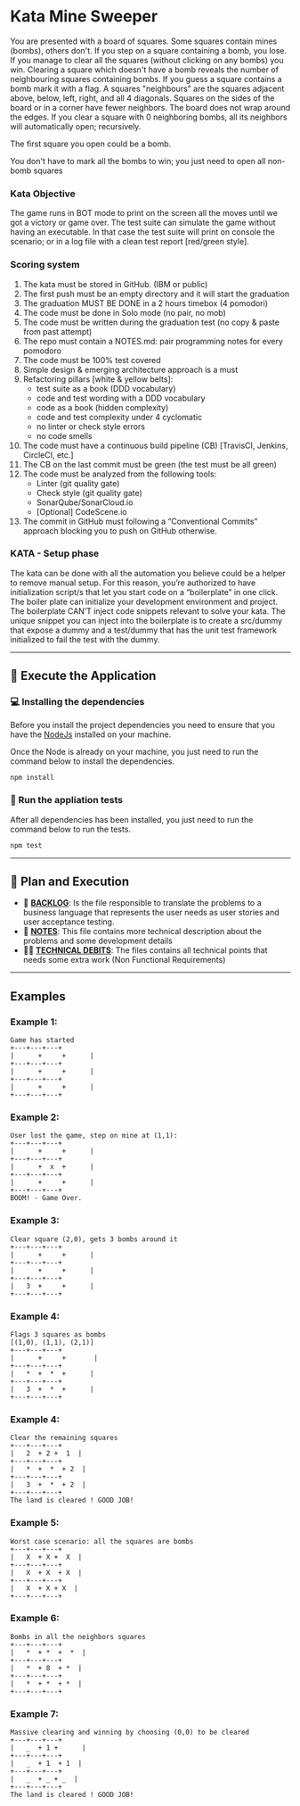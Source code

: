 # Kata Mine Sweeper

You are presented with a board of squares. Some squares contain mines (bombs), others don't. If you step on a square containing a bomb, you lose. If you manage to clear all the squares (without clicking on any bombs) you win. Clearing a square which doesn't have a bomb reveals the number of neighbouring squares containing bombs. If you guess a square contains a bomb mark it with a flag. A squares "neighbours" are the squares adjacent above, below, left, right, and all 4 diagonals. Squares on the sides of the board or in a corner have fewer neighbors. The board does not wrap around the edges. If you clear a square with 0 neighboring bombs, all its neighbors will automatically open; recursively.

The first square you open could be a bomb.

You don't have to mark all the bombs to win; you just need to open all non-bomb squares

### Kata Objective

The game runs in BOT mode to print on the screen all the moves until we got a victory or game over. The test
suite can simulate the game without having an executable. In that case the test suite will print on console
the scenario; or in a log file with a clean test report [red/green style].

### Scoring system

1. The kata must be stored in GitHub. (IBM or public)
2. The first push must be an empty directory and it will start the graduation
3. The graduation MUST BE DONE in a 2 hours timebox (4 pomodori)
4. The code must be done in Solo mode (no pair, no mob)
5. The code must be written during the graduation test (no copy & paste from past attempt)
6. The repo must contain a NOTES.md: pair programming notes for every pomodoro
7. The code must be 100% test covered
8. Simple design & emerging architecture approach is a must
9. Refactoring pillars [white & yellow belts]:
   - test suite as a book (DDD vocabulary)
   - code and test wording with a DDD vocabulary
   - code as a book (hidden complexity)
   - code and test complexity under 4 cyclomatic
   - no linter or check style errors
   - no code smells
10. The code must have a continuous build pipeline (CB) [TravisCI, Jenkins, CircleCI, etc.]
11. The CB on the last commit must be green (the test must be all green)
12. The code must be analyzed from the following tools:
    - Linter (git quality gate)
    - Check style (git quality gate)
    - SonarQube/SonarCloud.io
    - [Optional] CodeScene.io
13. The commit in GitHub must following a “Conventional Commits” approach blocking you to push on GitHub otherwise.

### KATA - Setup phase

The kata can be done with all the automation you believe could be a helper to remove manual setup. For this
reason, you’re authorized to have initialization script/s that let you start code on a “boilerplate” in one click.
The boiler plate can initialize your development environment and project. The boilerplate CAN’T inject code
snippets relevant to solve your kata. The unique snippet you can inject into the boilerplate is to create a
src/dummy that expose a dummy and a test/dummy that has the unit test framework initialized to fail the
test with the dummy.

---

## 🚀 Execute the Application

### 💻 Installing the dependencies

Before you install the project dependencies you need to ensure that you have the [NodeJs](https://nodejs.org/en/) installed on your machine.

Once the Node is already on your machine, you just need to run the command below to install the dependencies.

```bash
npm install
```

### :running: Run the appliation tests

After all dependencies has been installed, you just need to run the command below to run the tests.

```bash
npm test
```

---

## 🧠 Plan and Execution

- 🔖 **[BACKLOG](BACKLOG.md)**: Is the file responsible to translate the problems to a business language that represents the user needs as user stories and user acceptance testing.
- 📓 **[NOTES](NOTES.md)**: This file contains more technical description about the problems and some development details
- 👨‍💻 **[TECHNICAL DEBITS](TECH_DEBTS.md)**: The files contains all technical points that needs some extra work (Non Functional Requirements)

---

## Examples

### Example 1:

```text
Game has started
+---+---+---+
|      +     +      |
+---+---+---+
|      +     +      |
+---+---+---+
|      +     +      |
+---+---+---+
```

### Example 2:

```text
User lost the game, step on mine at (1,1):
+---+---+---+
|      +     +      |
+---+---+---+
|      +  x  +      |
+---+---+---+
|      +     +      |
+---+---+---+
BOOM! - Game Over.
```

### Example 3:

```text
Clear square (2,0), gets 3 bombs around it
+---+---+---+
|      +     +      |
+---+---+---+
|      +     +      |
+---+---+---+
|   3  +     +      |
+---+---+---+
```

### Example 4:

```text
Flags 3 squares as bombs
[(1,0), (1,1), (2,1)]
+---+---+---+
|      +     +       |
+---+---+---+
|   *  +  *  +      |
+---+---+---+
|   3  +  *  +      |
+---+---+---+
```

### Example 4:

```text
Clear the remaining squares
+---+---+---+
|   2  + 2 +  1  |
+---+---+---+
|   *  +  *  + 2  |
+---+---+---+
|   3  +  *  + 2  |
+---+---+---+
The land is cleared ! GOOD JOB!
```

### Example 5:

```text
Worst case scenario: all the squares are bombs
+---+---+---+
|   X  + X +  X  |
+---+---+---+
|   X  + X  + X  |
+---+---+---+
|   X  + X + X  |
+---+---+---+
```

### Example 6:

```text
Bombs in all the neighbors squares
+---+---+---+
|   *  + *  +  *  |
+---+---+---+
|   *  + 8  + *  |
+---+---+---+
|   *  + *  + *  |
+---+---+---+
```

### Example 7:

```text
Massive clearing and winning by choosing (0,0) to be cleared
+---+---+---+
|   _  + 1 +      |
+---+---+---+
|   _  + 1  + 1  |
+---+---+---+
|   _  + _ + _  |
+---+---+---+
The land is cleared ! GOOD JOB!
```
